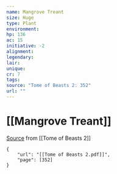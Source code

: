 ```yaml
---
name: Mangrove Treant
size: Huge
type: Plant
environment: 
hp: 136
ac: 15
initiative: -2
alignment: 
legendary: 
lair: 
unique: 
cr: 7
tags: 
source: "Tome of Beasts 2: 352"
url: ""
---
```

# [[Mangrove Treant]]

[Source](zotero://open-pdf/library/items/9UQIAB6R?page=352) from [[Tome of Beasts 2]]

```pdf
{
	"url": "[[Tome of Beasts 2.pdf]]",
	"page": [352]
}
```

